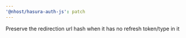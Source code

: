 ```yaml
---
'@nhost/hasura-auth-js': patch
---
```


Preserve the redirection url hash when it has no refresh token/type in it
